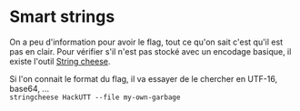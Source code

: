 # Smart strings

On a peu d'information pour avoir le flag, tout ce qu'on sait c'est qu'il est pas en clair.
Pour vérifier s'il n'est pas stocké avec un encodage basique, il existe l'outil [String cheese](https://github.com/MathisHammel/stringcheese).

Si l'on connait le format du flag, il va essayer de le chercher en UTF-16, base64, ...  
`stringcheese HackUTT --file my-own-garbage`